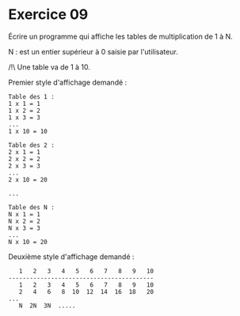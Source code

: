 # Exercice 09

 Écrire un programme qui affiche les tables de multiplication de 1 à N. 
 
 N : est un entier supérieur à 0 saisie par l'utilisateur.

 /!\ Une table va de 1 à 10. 

Premier style d'affichage demandé :

```
Table des 1 :
1 x 1 = 1
1 x 2 = 2
1 x 3 = 3
...
1 x 10 = 10

Table des 2 :
2 x 1 = 1
2 x 2 = 2
2 x 3 = 3
...
2 x 10 = 20

...

Table des N :
N x 1 = 1
N x 2 = 2
N x 3 = 3
...
N x 10 = 20

```

Deuxième style d'affichage demandé :

```
   1   2   3   4   5   6   7   8   9   10
-----------------------------------------
   1   2   3   4   5   6   7   8   9   10
   2   4   6   8  10  12  14  16  18   20
...
   N  2N  3N  .....
```